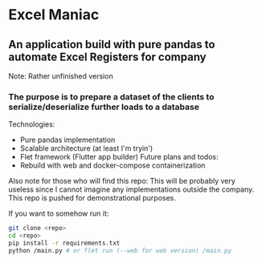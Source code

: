 # Excel Maniac
## An application build with pure pandas to automate Excel Registers for company
Note: Rather unfinished version
### The purpose is to prepare a dataset of the clients to serialize/deserialize further loads to a database
Technologies:
* Pure pandas implementation
* Scalable architecture (at least I'm tryin')
* Flet framework (Flutter app builder)
Future plans and todos:
* Rebuild with web and docker-compose containerization

Also note for those who will find this repo: 
This will be probably very useless since I cannot imagine any implementations outside the company. This repo is pushed for demonstrational purposes.

If you want to somehow run it:
```bash
git clone <repo>
cd <repo>
pip install -r requirements.txt
python /main.py # or flet run (--web for web version) /main.py
```